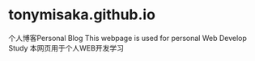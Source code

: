 # tonymisaka.github.io
个人博客Personal Blog
This webpage is used for personal Web Develop Study
本网页用于个人WEB开发学习

